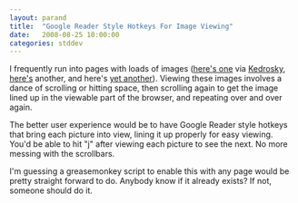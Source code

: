```yaml
---
layout: parand
title:  "Google Reader Style Hotkeys For Image Viewing"
date:   2008-08-25 10:00:00
categories: stddev
---
```

I frequently run into pages with loads of images \([here's one](/web/20101222052122/http://www.boston.com/bigpicture/2008/08/beijing_2008_its_a_wrap.html) via [Kedrosky](/web/20101222052122/http://paul.kedrosky.com/archives/2008/08/25/linkfest_olympi.html), [here's](/web/20101222052122/http://stuff.thdesign.be/forum/varia/OS.html) another, and here's [yet another](/web/20101222052122/http://headinjurytheater.com/abcexcuse.htm)\). Viewing these images involves a dance of scrolling or hitting space, then scrolling again to get the image lined up in the viewable part of the browser, and repeating over and over again.

The better user experience would be to have Google Reader style hotkeys that bring each picture into view, lining it up properly for easy viewing. You'd be able to hit "j" after viewing each picture to see the next. No more messing with the scrollbars.

I'm guessing a greasemonkey script to enable this with any page would be pretty straight forward to do. Anybody know if it already exists? If not, someone should do it.
